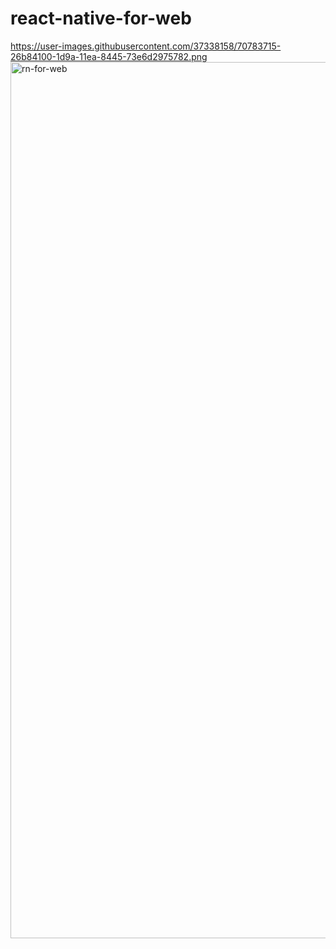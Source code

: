 # react-native-for-web
https://user-images.githubusercontent.com/37338158/70783715-26b84100-1d9a-11ea-8445-73e6d2975782.png
<img width="1402" alt="rn-for-web" src="https://user-images.githubusercontent.com/37338158/70783715-26b84100-1d9a-11ea-8445-73e6d2975782.png">

